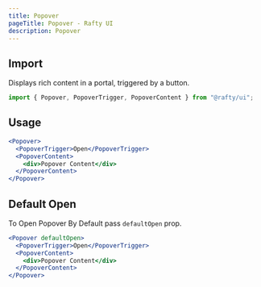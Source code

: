 ```yaml
---
title: Popover
pageTitle: Popover - Rafty UI
description: Popover
---
```


## Import

Displays rich content in a portal, triggered by a button.

```jsx
import { Popover, PopoverTrigger, PopoverContent } from "@rafty/ui";
```

## Usage

```jsx
<Popover>
  <PopoverTrigger>Open</PopoverTrigger>
  <PopoverContent>
    <div>Popover Content</div>
  </PopoverContent>
</Popover>
```

## Default Open

To Open Popover By Default pass `defaultOpen` prop.

```jsx
<Popover defaultOpen>
  <PopoverTrigger>Open</PopoverTrigger>
  <PopoverContent>
    <div>Popover Content</div>
  </PopoverContent>
</Popover>
```
